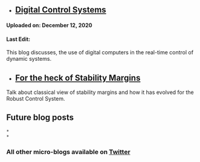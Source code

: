 - ## [Digital Control Systems](https://github.com/puneet-panwar.github.io/blogs/Digital_Control)
#### Uploaded on: December 12, 2020
#### Last Edit:

This blog discusses, the use of digital computers in the real-time control of dynamic systems.


- ## [For the heck of Stability Margins](https://puneet-panwar.github.io/blogs/Stability_margin_blog)

Talk about classical view of stability margins and how it has evolved for the Robust Control System.


## Future blog posts
    *
    * 
    
### All other micro-blogs available on [Twitter]()




